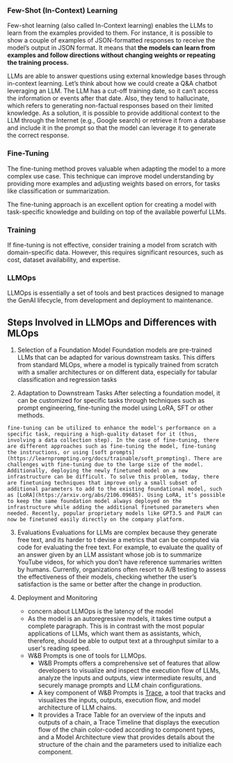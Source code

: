 
### Few-Shot (In-Context) Learning

Few-shot learning (also called In-Context learning) enables the LLMs to learn from the examples provided to them. For instance, it is possible to show a couple of examples of JSON-formatted responses to receive the model’s output in JSON format. It means that **the models can learn from examples and follow directions without changing weights or repeating the training process.**

LLMs are able to answer questions using external knowledge bases through in-context learning. Let’s think about how we could create a Q&A chatbot leveraging an LLM. The LLM has a cut-off training date, so it can’t access the information or events after that date. Also, they tend to hallucinate, which refers to generating non-factual responses based on their limited knowledge. As a solution, it is possible to provide additional context to the LLM through the Internet (e.g., Google search) or retrieve it from a database and include it in the prompt so that the model can leverage it to generate the correct response.

### Fine-Tuning
The fine-tuning method proves valuable when adapting the model to a more complex use case. This technique can improve model understanding by providing more examples and adjusting weights based on errors, for tasks like classification or summarization.

The fine-tuning approach is an excellent option for creating a model with task-specific knowledge and building on top of the available powerful LLMs.

### Training
If fine-tuning is not effective, consider training a model from scratch with domain-specific data. However, this requires significant resources, such as cost, dataset availability, and expertise.


### LLMOps

LLMOps is essentially a set of tools and best practices designed to manage the GenAI lifecycle, from development and deployment to maintenance.


## Steps Involved in LLMOps and Differences with MLOps

1. Selection of a Foundation Model
	Foundation models are pre-trained LLMs that can be adapted for various downstream tasks.
	This differs from standard MLOps, where a model is typically trained from scratch with a smaller architectures or on different data, especially for tabular classification and regression tasks

2. Adaptation to Downstream Tasks
	After selecting a foundation model, it can be customized for specific tasks through techniques such as prompt engineering, fine-tuning the model using LoRA, SFT or other methods.
```
fine-tuning can be utilized to enhance the model's performance on a specific task, requiring a high-quality dataset for it (thus, involving a data collection step). In the case of fine-tuning, there are different approaches such as fine-tuning the model, fine-tuning the instructions, or using [soft prompts](https://learnprompting.org/docs/trainable/soft_prompting). There are challenges with fine-tuning due to the large size of the model. Additionally, deploying the newly finetuned model on a new infrastructure can be difficult. To solve this problem, today, there are finetuning techniques that improve only a small subset of additional parameters to add to the existing foundational model, such as [LoRA](https://arxiv.org/abs/2106.09685). Using LoRA, it’s possible to keep the same foundation model always deployed on the infrastructure while adding the additional finetuned parameters when needed. Recently, popular proprietary models like GPT3.5 and PaLM can now be finetuned easily directly on the company platform.
```

3. Evaluations
	Evaluations for LLMs are complex because they generate free text, and its harder to t devise a metrics that can be computed via code for evaluating the free text. 
	For example, to evaluate the quality of an answer given by an LLM assistant whose job is to summarize YouTube videos, for which you don’t have reference summaries written by humans.
	Currently, organizations often resort to A/B testing to assess the effectiveness of their models, checking whether the user’s satisfaction is the same or better after the change in production.

4. Deployment and Monitoring
	- concern about LLMOps is the latency of the model
	- As the model is an autoregressive models, it takes time output a complete paragraph. This is in contrast with the most popular applications of LLMs, which want them as assistants, which, therefore, should be able to output text at a throughput similar to a user's reading speed.
	- W&B Prompts is one of tools for LLMOps.
		- W&B Prompts offers a comprehensive set of features that allow developers to visualize and inspect the execution flow of LLMs, analyze the inputs and outputs, view intermediate results, and securely manage prompts and LLM chain configurations.
		- A key component of W&B Prompts is [Trace](https://github.com/wandb/wandb), a tool that tracks and visualizes the inputs, outputs, execution flow, and model architecture of LLM chains.
		- It provides a Trace Table for an overview of the inputs and outputs of a chain, a Trace Timeline that displays the execution flow of the chain color-coded according to component types, and a Model Architecture view that provides details about the structure of the chain and the parameters used to initialize each component.
	
